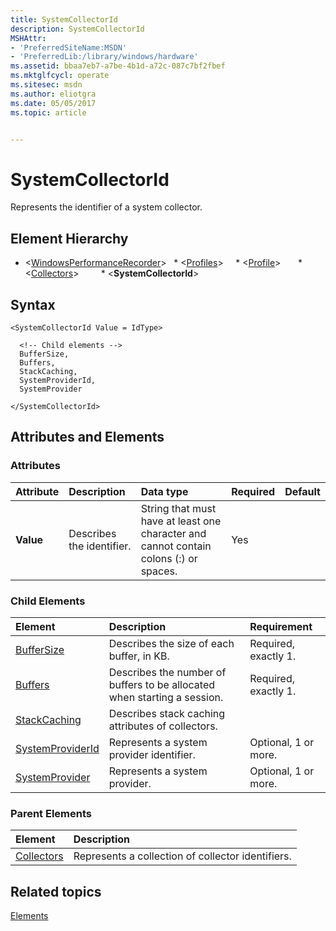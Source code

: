 ```yaml
---
title: SystemCollectorId
description: SystemCollectorId
MSHAttr:
- 'PreferredSiteName:MSDN'
- 'PreferredLib:/library/windows/hardware'
ms.assetid: bbaa7eb7-a7be-4b1d-a72c-087c7bf2fbef
ms.mktglfcycl: operate
ms.sitesec: msdn
ms.author: eliotgra
ms.date: 05/05/2017
ms.topic: article


---
```



# SystemCollectorId

Represents the identifier of a system collector.


## Element Hierarchy

* \<[WindowsPerformanceRecorder](windowsperformancerecorder.md)\>
  * \<[Profiles](profiles.md)\>
    * \<[Profile](profile-wpr.md)\>
      * \<[Collectors](collectors.md)\>
        * \<**SystemCollectorId**\>


## Syntax

```
<SystemCollectorId Value = IdType>

  <!-- Child elements -->
  BufferSize,
  Buffers,
  StackCaching,
  SystemProviderId,
  SystemProvider

</SystemCollectorId>
```


## Attributes and Elements


### Attributes

| Attribute | Description               | Data type                                                                             | Required | Default |
| :-------- | :------------------------ | :------------------------------------------------------------------------------------ | :------- | :------ |
| **Value** | Describes the identifier. | String that must have at least one character and cannot contain colons (:) or spaces. | Yes      |         |


### Child Elements

| Element                                 | Description                                                              | Requirement          |
| :-------------------------------------- | :----------------------------------------------------------------------- | :------------------- |
| [BufferSize](buffersize.md)             | Describes the size of each buffer, in KB.                                | Required, exactly 1. |
| [Buffers](buffers.md)                   | Describes the number of buffers to be allocated when starting a session. | Required, exactly 1. |
| [StackCaching](stackcaching.md)         | Describes stack caching attributes of collectors.                        |                      |
| [SystemProviderId](systemproviderid.md) | Represents a system provider identifier.                                 | Optional, 1 or more. |
| [SystemProvider](systemprovider.md)     | Represents a system provider.                                            | Optional, 1 or more. |


### Parent Elements

| Element                     | Description                                       |
| :-------------------------- | :------------------------------------------------ |
| [Collectors](collectors.md) | Represents a collection of collector identifiers. |


## Related topics

[Elements](elements.md)


